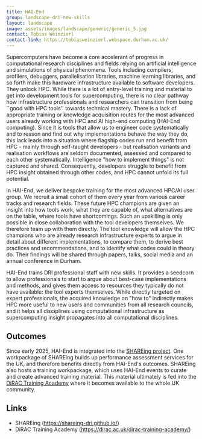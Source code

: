 ```yaml
---
title: HAI‑End
group: landscape-dri-new-skills
layout: landscape
image: assets/images/landscape/generic/generic_5.jpg
contact: Tobias Weinzierl
contact-link: https://tobiasweinzierl.webspace.durham.ac.uk/
---
```


Supercomputers have become a core accelerant of progress in computational
research disciplines and fields relying on artificial intelligence and simulations of physical phenomena. Tools including compilers, profilers, debuggers, parallelisation libraries, machine learning libraries, and so forth make this hardware infrastructure available to software developers. They unlock HPC. While there is a lot of entry-level training and material to get into development tools for supercomputing, there is no clear pathway how infrastructure professionals and researchers can transition from being ``good with HPC tools'' towards technical mastery. There is a lack of appropriate training or knowledge acquisition routes for the most advanced users already working with HPC and AI high-end computing (HAI-End computing). Since it is tools that allow us to engineer code systematically and to reason and find out why implementations behave the way they do, this lack leads into a situation where flagship codes run and benefit from HPC - mainly through self-taught developers - but realisation variants and realisation workflows are seldom documented, assessed and compared to each other systematically. Intelligence "how to implement things" is not captured and shared. Consequently, developers struggle to benefit from HPC insight obtained through other codes, and HPC cannot unfold its full potential.


In HAI-End, we deliver bespoke training for the most advanced HPC/AI user group.
We recruit a small cohort of them every year from various career tracks and
research fields. These future HPC champions are given an insight into how tools
work, what they are capable of, what alternatives are on the table, where tools
have shortcomings. Such an upskilling is only possible in close collaboration
with the tool developers themselves. We therefore team up with them directly.
The tool knowledge will allow the HPC champions who are already research
infrastructure experts to argue in detail about different implementations, to
compare them, to derive best practices and recommendations, and to identify what codes could in theory do. Their findings will be shared through papers, talks, social media and an annual conference in Durham.


HAI-End trains DRI professional staff with new skills. It provides a seedcorn to
allow professionals to start to argue about best-case implementations and
methods, and gives them access to resources they typically do not have
available: the tool experts themselves. While directly targeted on expert
professionals, the acquired knowledge on "how to" indirectly makes HPC
more useful to new users and communities from all research councils, and it
helps all disciplines using computational infrastructure as supercomputing
insight propagates into all computational disciplines.

## Outcomes

Since early 2025, HAI-End is integrated into the <a href="https://shareing-dri.github.io/">SHAREing project</a>.
One workpackage of SHAREing builds up performance assessment services for the UK, and therefore benefits directly from HAI-End's outcomes.
SHAREing also hosts a training workpackage, which uses HAI-End events to curate and create advanced training material.
This material ultimately is fed into the <a href="https://dirac.ac.uk/dirac-training-academy/">DiRAC Training Academy</a> where it becomes available to the whole UK community.

## Links 

- SHAREing (<a href="https://shareing-dri.github.io/">https://shareing-dri.github.io/</a>)
- DiRAC Training Academy (<a href="https://dirac.ac.uk/dirac-training-academy/">https://dirac.ac.uk/dirac-training-academy/</a>)
